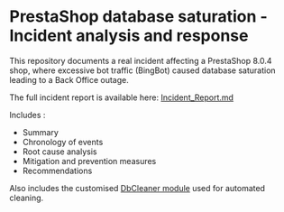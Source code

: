 # PrestaShop database saturation - Incident analysis and response
This repository documents a real incident affecting a PrestaShop 8.0.4 shop, where excessive bot traffic (BingBot) caused database saturation leading to a Back Office outage.

The full incident report is available here: [Incident_Report.md](./Incident_Report.md)

Includes :
- Summary
- Chronology of events
- Root cause analysis
- Mitigation and prevention measures
- Recommendations

Also includes the customised [DbCleaner module](./dbcleaner/) used for automated cleaning.
